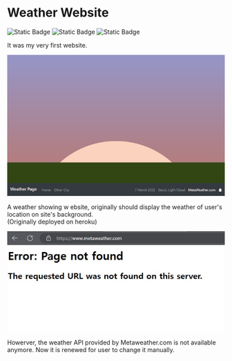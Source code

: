 # Weather Website

![Static Badge](https://img.shields.io/badge/Bootstrap-v4-purple)
![Static Badge](https://img.shields.io/badge/express-v4.17-lightgray)
![Static Badge](https://img.shields.io/badge/p5.js-v1.4-pink)

It was my very first website.

![Weather website](./assets/weather_web.gif)

A weather showing w ebsite, originally should display the weather of user's location on site's background.  
(Originally deployed on heroku)

![Metaweather.com](./assets/weather_web3.jpg)

Howerver, the weather API provided by Metaweather.com is not available anymore. Now it is renewed for user to change it manually. 
